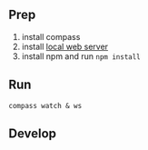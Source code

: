 ## Prep
1. install compass
2. install [local web server](https://www.npmjs.com/package/local-web-server)
3. install npm and run `npm install`


## Run
`compass watch & ws`

## Develop
